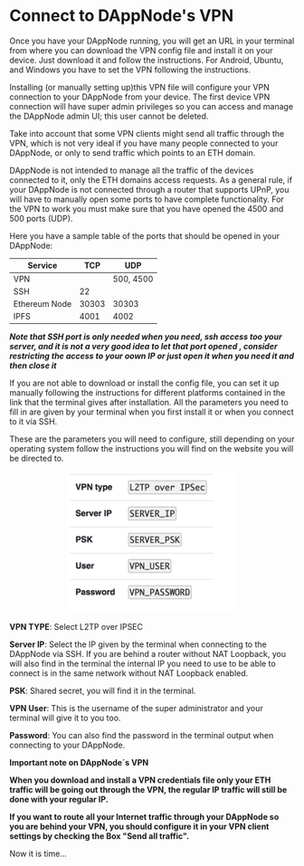 # Connect to DAppNode's VPN

Once you have your DAppNode running, you will get an URL in your terminal from where you can download the VPN config file and install it on your device. Just download it and follow the instructions. For Android, Ubuntu, and Windows you have to set the VPN following the instructions.

Installing (or manually setting up)this VPN file will configure your VPN connection to your DAppNode from your device. The first device VPN connection will have super admin privileges so you can access and manage the DAppNode admin UI; this user cannot be deleted.

Take into account that some VPN clients might send all traffic through the VPN, which is not very ideal if you have many people connected to your DAppNode, or only to send traffic which points to an ETH domain.

DAppNode is not intended to manage all the traffic of the devices connected to it, only the ETH domains access requests.
As a general rule, if your DAppNode is not connected through a router that supports UPnP, you will have to manually open some ports to have complete functionality. For the VPN to work you must make sure that you have opened the 4500 and 500 ports (UDP).

Here you have a sample table of the ports that should be opened in your DAppNode:

| Service       | TCP   | UDP       |
| ------------- | ----- | --------- |
| VPN           |       | 500, 4500 |
| SSH           | 22    |           |
| Ethereum Node | 30303 | 30303     |
| IPFS          | 4001  | 4002      |

***Note that SSH port is only needed when you need, ssh access too your server, and it is not a very  good idea to let that port opened , consider restricting the access to your oown IP or just open it when you need it and then close it***

If you are not able to download or install the config file, you can set it up manually following the instructions for different platforms contained in the link that the terminal gives after installation. All the parameters you need to fill in are given by your terminal when you first install it or when you connect to it vía SSH.

These are the parameters you will need to configure, still depending on your operating system follow the instructions you will find on the website you will be directed to.

<p align="center">
    <img width="300"src="https://github.com/Shelpin/DAppNode/raw/master/doc/credentialsscreen.png">
</p>

**VPN TYPE**: Select L2TP over IPSEC

**Server IP**: Select the IP given by the terminal when connecting to the DAppNode via SSH. If you are behind a router without NAT Loopback, you will also find in the terminal the internal IP you need to use to be able to connect is in the same network without NAT Loopback enabled.

**PSK**: Shared secret, you will find it in the terminal.

**VPN User**: This is the username of the super administrator and your terminal will give it to you too.

**Password**: You can also find the password in the terminal output when connecting to your DAppNode.

**Important note on DAppNode´s VPN**

**When you download and install a VPN credentials file only your ETH traffic will be going out through the VPN, the regular IP traffic will still be done with your regular IP.** 

**If you want to route all your Internet traffic through your DAppNode so you are behind your VPN, you should configure it in your VPN client settings by checking the Box "Send all traffic".** 


Now it is time…
